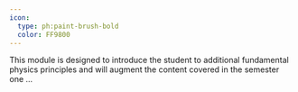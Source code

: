 ```yaml
---
icon:
  type: ph:paint-brush-bold
  color: FF9800
---
```


This module is designed to introduce the student to additional fundamental physics principles and will augment the content covered in the semester one ... 
